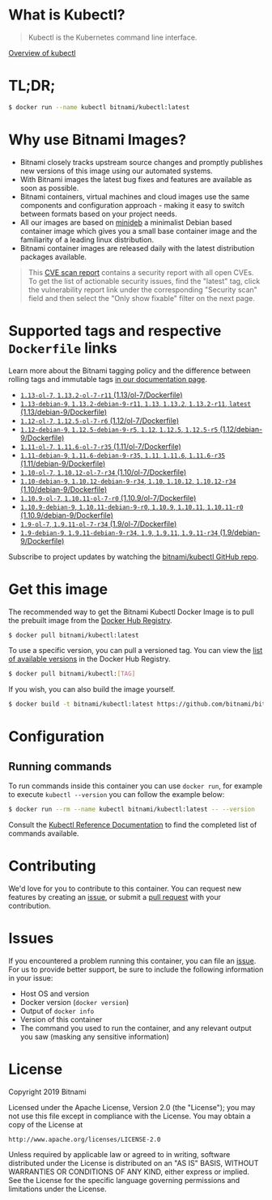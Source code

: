 
# What is Kubectl?

> Kubectl is the Kubernetes command line interface.

[Overview of kubectl](https://kubernetes.io/docs/reference/kubectl/overview/)

# TL;DR;

```bash
$ docker run --name kubectl bitnami/kubectl:latest
```

# Why use Bitnami Images?

* Bitnami closely tracks upstream source changes and promptly publishes new versions of this image using our automated systems.
* With Bitnami images the latest bug fixes and features are available as soon as possible.
* Bitnami containers, virtual machines and cloud images use the same components and configuration approach - making it easy to switch between formats based on your project needs.
* All our images are based on [minideb](https://github.com/bitnami/minideb) a minimalist Debian based container image which gives you a small base container image and the familiarity of a leading linux distribution.
* Bitnami container images are released daily with the latest distribution packages available.


> This [CVE scan report](https://quay.io/repository/bitnami/kubectl?tab=tags) contains a security report with all open CVEs. To get the list of actionable security issues, find the "latest" tag, click the vulnerability report link under the corresponding "Security scan" field and then select the "Only show fixable" filter on the next page.

# Supported tags and respective `Dockerfile` links

Learn more about the Bitnami tagging policy and the difference between rolling tags and immutable tags [in our documentation page](https://docs.bitnami.com/containers/how-to/understand-rolling-tags-containers/).


* [`1.13-ol-7`, `1.13.2-ol-7-r11` (1.13/ol-7/Dockerfile)](https://github.com/bitnami/bitnami-docker-kubectl/blob/1.13.2-ol-7-r11/1.13/ol-7/Dockerfile)
* [`1.13-debian-9`, `1.13.2-debian-9-r11`, `1.13`, `1.13.2`, `1.13.2-r11`, `latest` (1.13/debian-9/Dockerfile)](https://github.com/bitnami/bitnami-docker-kubectl/blob/1.13.2-debian-9-r11/1.13/debian-9/Dockerfile)
* [`1.12-ol-7`, `1.12.5-ol-7-r6` (1.12/ol-7/Dockerfile)](https://github.com/bitnami/bitnami-docker-kubectl/blob/1.12.5-ol-7-r6/1.12/ol-7/Dockerfile)
* [`1.12-debian-9`, `1.12.5-debian-9-r5`, `1.12`, `1.12.5`, `1.12.5-r5` (1.12/debian-9/Dockerfile)](https://github.com/bitnami/bitnami-docker-kubectl/blob/1.12.5-debian-9-r5/1.12/debian-9/Dockerfile)
* [`1.11-ol-7`, `1.11.6-ol-7-r35` (1.11/ol-7/Dockerfile)](https://github.com/bitnami/bitnami-docker-kubectl/blob/1.11.6-ol-7-r35/1.11/ol-7/Dockerfile)
* [`1.11-debian-9`, `1.11.6-debian-9-r35`, `1.11`, `1.11.6`, `1.11.6-r35` (1.11/debian-9/Dockerfile)](https://github.com/bitnami/bitnami-docker-kubectl/blob/1.11.6-debian-9-r35/1.11/debian-9/Dockerfile)
* [`1.10-ol-7`, `1.10.12-ol-7-r34` (1.10/ol-7/Dockerfile)](https://github.com/bitnami/bitnami-docker-kubectl/blob/1.10.12-ol-7-r34/1.10/ol-7/Dockerfile)
* [`1.10-debian-9`, `1.10.12-debian-9-r34`, `1.10`, `1.10.12`, `1.10.12-r34` (1.10/debian-9/Dockerfile)](https://github.com/bitnami/bitnami-docker-kubectl/blob/1.10.12-debian-9-r34/1.10/debian-9/Dockerfile)
* [`1.10.9-ol-7`, `1.10.11-ol-7-r0` (1.10.9/ol-7/Dockerfile)](https://github.com/bitnami/bitnami-docker-kubectl/blob/1.10.11-ol-7-r0/1.10.9/ol-7/Dockerfile)
* [`1.10.9-debian-9`, `1.10.11-debian-9-r0`, `1.10.9`, `1.10.11`, `1.10.11-r0` (1.10.9/debian-9/Dockerfile)](https://github.com/bitnami/bitnami-docker-kubectl/blob/1.10.11-debian-9-r0/1.10.9/debian-9/Dockerfile)
* [`1.9-ol-7`, `1.9.11-ol-7-r34` (1.9/ol-7/Dockerfile)](https://github.com/bitnami/bitnami-docker-kubectl/blob/1.9.11-ol-7-r34/1.9/ol-7/Dockerfile)
* [`1.9-debian-9`, `1.9.11-debian-9-r34`, `1.9`, `1.9.11`, `1.9.11-r34` (1.9/debian-9/Dockerfile)](https://github.com/bitnami/bitnami-docker-kubectl/blob/1.9.11-debian-9-r34/1.9/debian-9/Dockerfile)

Subscribe to project updates by watching the [bitnami/kubectl GitHub repo](https://github.com/bitnami/bitnami-docker-kubectl).

# Get this image

The recommended way to get the Bitnami Kubectl Docker Image is to pull the prebuilt image from the [Docker Hub Registry](https://hub.docker.com/r/bitnami/kubectl).

```bash
$ docker pull bitnami/kubectl:latest
```

To use a specific version, you can pull a versioned tag. You can view the [list of available versions](https://hub.docker.com/r/bitnami/kubectl/tags/) in the Docker Hub Registry.

```bash
$ docker pull bitnami/kubectl:[TAG]
```

If you wish, you can also build the image yourself.

```bash
$ docker build -t bitnami/kubectl:latest https://github.com/bitnami/bitnami-docker-kubectl.git
```

# Configuration

## Running commands

To run commands inside this container you can use `docker run`, for example to execute `kubectl --version` you can follow the example below:

```bash
$ docker run --rm --name kubectl bitnami/kubectl:latest -- --version
```

Consult the [Kubectl Reference Documentation](https://kubernetes.io/docs/reference/generated/kubectl/kubectl-commands) to find the completed list of commands available.

# Contributing

We'd love for you to contribute to this container. You can request new features by creating an [issue](https://github.com/bitnami/bitnami-docker-kubectl/issues), or submit a [pull request](https://github.com/bitnami/bitnami-docker-kubectl/pulls) with your contribution.

# Issues

If you encountered a problem running this container, you can file an [issue](https://github.com/bitnami/bitnami-docker-kubectl/issues). For us to provide better support, be sure to include the following information in your issue:

- Host OS and version
- Docker version (`docker version`)
- Output of `docker info`
- Version of this container
- The command you used to run the container, and any relevant output you saw (masking any sensitive information)

# License

Copyright 2019 Bitnami

Licensed under the Apache License, Version 2.0 (the "License");
you may not use this file except in compliance with the License.
You may obtain a copy of the License at

    http://www.apache.org/licenses/LICENSE-2.0

Unless required by applicable law or agreed to in writing, software
distributed under the License is distributed on an "AS IS" BASIS,
WITHOUT WARRANTIES OR CONDITIONS OF ANY KIND, either express or implied.
See the License for the specific language governing permissions and
limitations under the License.
